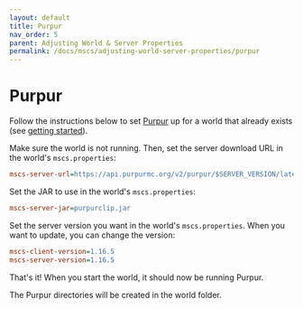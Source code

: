 ```yaml
---
layout: default
title: Purpur
nav_order: 5
parent: Adjusting World & Server Properties
permalink: /docs/mscs/adjusting-world-server-properties/purpur
---
```


# Purpur

Follow the instructions below to set [Purpur][purpur] up for a world that already exists
(see [getting started](getting-started)).

Make sure the world is not running. Then, set the server download URL in the world's `mscs.properties`:

```ini
mscs-server-url=https://api.purpurmc.org/v2/purpur/$SERVER_VERSION/latest/download
```

Set the JAR to use in the world's `mscs.properties`:

```ini
mscs-server-jar=purpurclip.jar
```

Set the server version you want in the world's `mscs.properties`. When you want to update, you can change the version:

```ini
mscs-client-version=1.16.5
mscs-server-version=1.16.5
```

That's it! When you start the world, it should now be running Purpur.

The Purpur directories will be created in the world folder.

[purpur]: https://purpurmc.org/
